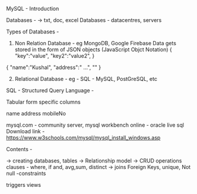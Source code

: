 MySQL - Introduction

Databases - 
-> txt, doc, excel 
Databases - datacentres, servers

Types of Databases - 
1) Non Relation Database - eg MongoDB, Google Firebase
Data gets stored in the form of JSON objects (JavaScript Objct Notation)
{
    "key":"value",
    "key2":"value2",
}

{
    "name":"Kushal",
    "address":" ...",
    ""
}

2) Relational Database - eg - SQL - MySQL, PostGreSQL, etc 

SQL - Structured Query Language - 


Tabular form
specific columns

name address mobileNo


mysql.com - community server, mysql workbench
online - oracle live sql
Download link - https://www.w3schools.com/mysql/mysql_install_windows.asp

Contents - 

-> creating databases, tables
-> Relationship model
-> CRUD operations 
clauses - where, if and, 
avg,sum, distinct
-> joins
Foreign Keys, unique, Not null  -constraints

triggers
views
